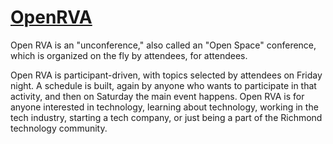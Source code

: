 # [OpenRVA](http://open-rva.org/)  

Open RVA is an "unconference," also called an "Open Space" conference, which is organized on the fly by attendees, for attendees.  

Open RVA is participant-driven, with topics selected by attendees on Friday night. A schedule is built, again by anyone who wants to participate in that activity, and then on Saturday the main event happens. Open RVA is for anyone interested in technology, learning about technology, working in the tech industry, starting a tech company, or just being a part of the Richmond technology community.